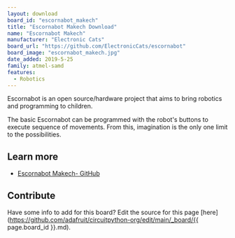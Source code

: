 ```yaml
---
layout: download
board_id: "escornabot_makech"
title: "Escornabot Makech Download"
name: "Escornabot Makech"
manufacturer: "Electronic Cats"
board_url: "https://github.com/ElectronicCats/escornabot"
board_image: "escornabot_makech.jpg"
date_added: 2019-5-25
family: atmel-samd
features:
  - Robotics
---
```


Escornabot is an open source/hardware project that aims to bring robotics and programming to children.

The basic Escornabot can be programmed with the robot's buttons to execute sequence of movements. From this, imagination is the only one limit to the possibilities.

## Learn more
* [Escornabot Makech- GitHub](https://github.com/ElectronicCats/escornabot)

## Contribute

Have some info to add for this board? Edit the source for this page [here](https://github.com/adafruit/circuitpython-org/edit/main/_board/{{ page.board_id }}.md).
